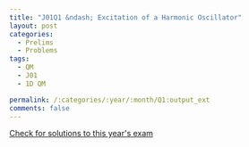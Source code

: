 ```yaml
---
title: "J01Q1 &ndash; Excitation of a Harmonic Oscillator"
layout: post
categories:
  - Prelims
  - Problems
tags:
  - QM
  - J01
  - 1D QM

permalink: /:categories/:year/:month/Q1:output_ext
comments: false
---
```

<object data="2001J1Q.pdf" type="application/pdf" width="100%" height="500"></object>
<div class="message"><a href='https://princetonprelim.com/prelim/6/'>Check for solutions to this year's exam</a></div>